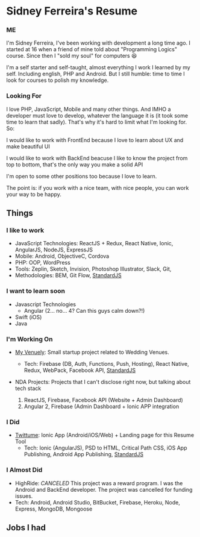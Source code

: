 # Sidney Ferreira's Resume #

### ME ###

I'm Sidney Ferreira, I've been working with development a long time ago. 
I started at 16 when a friend of mine told about "Programming Logics" course.
Since then I "sold my soul" for computers :laughing:

I'm a self starter and self-taught, almost everything I work I learned by my self. Including english, PHP and Android.
But I still humble: time to time I look for courses to polish my knowledge.

### Looking For ###

I love PHP, JavaScript, Mobile and many other things. And IMHO a developer must love to develop, whatever the language it is (it took some time to learn that sadly). That's why it's hard to limit what I'm looking for. So:

I would like to work with FrontEnd because I love to learn about UX and make beautiful UI

I would like to work with BackEnd beacuse I like to know the project from top to bottom, that's the only way you make a solid API

I'm open to some other positions too because I love to learn. 

The point is: if you work with a nice team, with nice people, you can work your way to be happy.

## Things ##

### I like to work ###

* JavaScript Technologies: ReactJS + Redux, React Native, Ionic, AngularJS, NodeJS, ExpressJS
* Mobile: Android, ObjectiveC, Cordova
* PHP: OOP, WordPress
* Tools: Zeplin, Sketch, Invision, Photoshop Illustrator, Slack, Git,
* Methodologies: BEM, Git Flow, [StandardJS](https://standardjs.com/)
 
### I want to learn soon ###

* Javascript Technologies
  * Angular (2... no... 4? Can this guys calm down?!)
* Swift (iOS)
* Java

### I'm Working On ###

* [My Venuely](http://myvenuely.com/): Small startup project related to Wedding Venues.
  * Tech: Firebase (DB, Auth, Functions, Push, Hosting), 
   React Native, 
   Redux, 
   WebPack, 
   Facebook API, 
  [StandardJS](https://standardjs.com/)

* NDA Projects: Projects that I can't disclose right now, but talking about tech stack
  1. ReactJS, Firebase, Facebook API (Website + Admin Dashboard)
  2. Angular 2, Firebase (Admin Dashboard + Ionic APP integration

### I Did ###

* [Twittume](http://twittume.com/): Ionic App (Android/iOS/Web) + Landing page for this Resume Tool
  * Tech: Ionic (AngularJS), PSD to HTML, Critical Path CSS, iOS App Publishing, Android App Publishing,
  [StandardJS](https://standardjs.com/)

### I Almost Did ###

* HighRide: *CANCELED* This project was a reward program. I was the Android and BackEnd developer. The project was cancelled for funding issues.
 * Tech: Android, Android Studio, BitBucket, Firebase, Heroku, Node, Express, MongoDB, Mongoose

## Jobs I had ##

